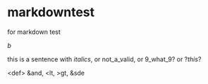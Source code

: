 # markdowntest
for markdown test

_b_

this is a sentence with _italics_, or not_a_valid, or 9_what_9? or ?_this_?

<abc>

&lt;def&gt;  &and, <lt, >gt, &amp;sde


